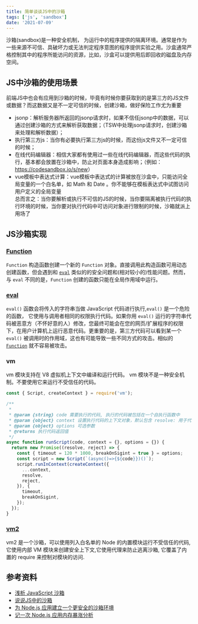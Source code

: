 ```yaml
---
title: 简单谈谈JS中的沙箱
tags: ['js', 'sandbox']
date: '2021-07-09'
---
```


沙箱(sandbox)是一种安全机制， 为运行中的程序提供的隔离环境。通常是作为一些来源不可信、具破坏力或无法判定程序意图的程序提供实验之用。沙盒通常严格控制其中的程序所能访问的资源，比如，沙盒可以提供用后即回收的磁盘及内存空间。

## JS中沙箱的使用场景

前端JS中也会有应用到沙箱的时候，毕竟有时候你要获取到的是第三方的JS文件或数据？而这数据又是不一定可信的时候，创建沙箱，做好保险工作尤为重要  

+ jsonp：解析服务器所返回的jsonp请求时，如果不信任jsonp中的数据，可以通过创建沙箱的方式来解析获取数据；（TSW中处理jsonp请求时，创建沙箱来处理和解析数据）；
+ 执行第三方js：当你有必要执行第三方js的时候，而这份js文件又不一定可信的时候；
+ 在线代码编辑器：相信大家都有使用过一些在线代码编辑器，而这些代码的执行，基本都会放置在沙箱中，防止对页面本身造成影响；（例如：<https://codesandbox.io/s/new>）
+ vue模板中表达式计算：vue模板中表达式的计算被放在沙盒中，只能访问全局变量的一个白名单，如 Math 和 Date 。你不能够在模板表达式中试图访问用户定义的全局变量  
总而言之：当你要解析或执行不可信的JS的时候，当你要隔离被执行代码的执行环境的时候，当你要对执行代码中可访问对象进行限制的时候，沙箱就派上用场了

## JS沙箱实现

### [Function](https://developer.mozilla.org/en-US/docs/Web/JavaScript/Reference/Global_Objects/Function)

`Function` 构造函数创建一个新的 `Function` 对象。直接调用此构造函数可用动态创建函数，但会遇到和 [`eval`](https://developer.mozilla.org/zh-CN/docs/Web/JavaScript/Reference/Global_Objects/eval) 类似的的安全问题和(相对较小的)性能问题。然而，与 `eval` 不同的是，`Function` 创建的函数只能在全局作用域中运行。

### [eval](https://developer.mozilla.org/en-US/docs/Web/JavaScript/Reference/Global_Objects/eval)

`eval()` 函数会将传入的字符串当做 JavaScript 代码进行执行,`eval()` 是一个危险的函数， 它使用与调用者相同的权限执行代码。如果你用 `eval()` 运行的字符串代码被恶意方（不怀好意的人）修改，您最终可能会在您的网页/扩展程序的权限下，在用户计算机上运行恶意代码。更重要的是，第三方代码可以看到某一个 `eval()` 被调用时的作用域，这也有可能导致一些不同方式的攻击。相似的 [`Function`](https://developer.mozilla.org/zh-CN/docs/Web/JavaScript/Reference/Global_Objects/Function) 就不容易被攻击。

### vm

vm 模块支持在 V8 虚拟机上下文中编译和运行代码。 vm 模块不是一种安全机制。不要使用它来运行不受信任的代码。

```js
const { Script, createContext } = require('vm');

/**
 * 
 * @param {string} code 需要执行的代码, 执行的代码被包括在一个自执行函数中
 * @param {object} context 设置执行代码的上下文对象，默认包含 resolve: 用于代码返回值, reject: 用于代码抛出异常
 * @param {object} options 可选参数
 * @returns 执行代码返回值
 */
async function runScript(code, context = {}, options = {}) {
  return new Promise((resolve, reject) => {
    const { timeout = 120 * 1000, breakOnSigint = true } = options;
    const script = new Script(`(async()=>{${code}})()`);
    script.runInContext(createContext({
      ...context,
      resolve,
      reject,
    }), {
      timeout,
      breakOnSigint,
    });
  });
}
```

### [vm2](https://www.npmjs.com/package/vm2)

vm2 是一个沙箱，可以使用列入白名单的 Node 的内置模块运行不受信任的代码, 它使用内部 VM 模块来创建安全上下文,它使用代理来防止逃离沙箱, 它覆盖了内置的 require 来控制对模块的访问.

## 参考资料

+ [浅析 JavaScript 沙箱](https://mp.weixin.qq.com/s/euHJpS6rcRRqVBIPAnbUHA)
+ [说说JS中的沙箱](https://juejin.cn/post/6844903954074058760)
+ [为 Node.js 应用建立一个更安全的沙箱环境](https://cnodejs.org/topic/5adcd8dfba60fcc66b7b875b)
+ [记一次 Node.js 应用内存暴涨分析](https://fed.taobao.org/blog/taofed/do71ct/nodejs-memory-leak-analyze/)
